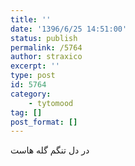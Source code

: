 ```yaml
---
title: ''
date: '1396/6/25 14:51:00'
status: publish
permalink: /5764
author: straxico
excerpt: ''
type: post
id: 5764
category:
    - tytomood
tag: []
post_format: []
---
```

در دل تنگم گله هاست